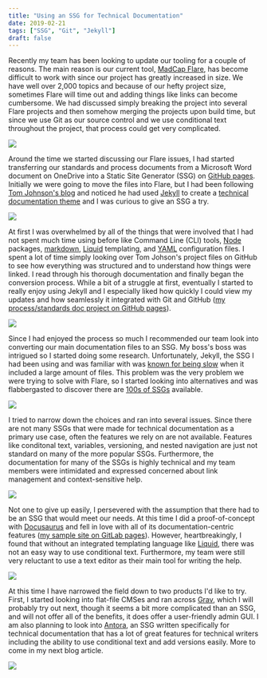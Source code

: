 ```yaml
---
title: "Using an SSG for Technical Documentation"
date: 2019-02-21
tags: ["SSG", "Git", "Jekyll"]
draft: false
---
```

Recently my team has been looking to update our tooling for a couple of reasons. The main reason is our current tool, <a href="https://www.madcapsoftware.com/products/flare/">MadCap Flare</a>, has become difficult to work with since our project has greatly increased in size. We have well over 2,000 topics and because of our hefty project size, sometimes Flare will time out and adding things like links can become cumbersome. We had discussed simply breaking the project into several Flare projects and then somehow merging the projects upon build time, but since we use Git as our source control and we use conditional text throughout the project, that process could get very complicated.

<img src="../../pages.jpg" class="article">

Around the time we started discussing our Flare issues, I had started transferring our standards and process documents from a Microsoft Word document on OneDrive into a Static Site Generator (SSG) on <a href="https://pages.github.com/">GitHub pages</a>. Initially we were going to move the files into Flare, but I had been following <a href="https://idratherbewriting.com/">Tom Johnson's blog</a> and noticed he had used <a href="https://idratherbewriting.com/about-jekyll/">Jekyll</a> to create a <a href="https://idratherbewriting.com/documentation-theme-jekyll/">technical documentation theme</a> and I was curious to give an SSG a try.

<img src="../../jekyll.png" class="article" id="penguin">

At first I was overwhelmed by all of the things that were involved that I had not spent much time using before like Command Line (CLI) tools, <a href="https://nodejs.org/en/">Node</a> packages, <a href="https://www.markdowntutorial.com/">markdown</a>, <a href="https://idratherbewriting.com/documentation-theme-jekyll/mydoc_conditional_logic.html">Liquid</a> templating, and <a href="https://idratherbewriting.com/documentation-theme-jekyll/mydoc_yaml_tutorial.html">YAML</a> configuration files. I spent a lot of time simply looking over Tom Johson's project files on GitHub to see how everything was structured and to understand how things were linked. I read through his thorough documentation and finally began the conversion process. While a bit of a struggle at first, eventually I started to really enjoy using Jekyll and I especially liked how quickly I could view my updates and how seamlessly it integrated with Git and GitHub (<a href="https://heathercl.gitlab.io/boa-process-standards-docs/">my process/standards doc project on GitHub pages</a>).

<img src="../../octKittyJekyll.jpg" class="article" id="penguin">

Since I had enjoyed the process so much I recommended our team look into converting our main documentation files to an SSG. My boss's boss was intrigued so I started doing some research. Unfortunately, Jekyll, the SSG I had been using and was familiar with was <a href="https://www.youtube.com/watch?v=2RCqk-nEn90">known for being slow</a> when it included a large amount of files. This problem was the very problem we were trying to solve with Flare, so I started looking into alternatives and was flabbergasted to discover there are <a href="https://www.staticgen.com/">100s of SSGs</a> available.

<img src="../../overwhelmed.jpg" class="article">

I tried to narrow down the choices and ran into several issues. Since there are not many SSGs that were made for technical documentation as a primary use case, often the features we rely on are not available. Features like conditonal text, variables, versioning, and nested navigation are just not standard on many of the more popular SSGs. Furthermore, the documentation for many of the SSGs is highly technical and my team members were intimidated and expressed concerned about link management and context-sensitive help.

<img src="../../questioning.png" class="article" id="penguin">

Not one to give up easily, I persevered with the assumption that there had to be an SSG that would meet our needs. At this time I did a proof-of-concept with <a href="https://docusaurus.io/">Docusaurus</a> and fell in love with all of its documentation-centric features (<a href="https://heathercl.gitlab.io/manuals-site/">my sample site on GitLab pages</a>). However, heartbreakingly, I found that without an integrated templating language like <a href="https://shopify.github.io/liquid/">Liquid</a>, there was not an easy way to use conditional text. Furthermore, my team were still very reluctant to use a text editor as their main tool for writing the help.

<img src="../../docusaurus.png" class="article" id="penguin">

At this time I have narrowed the field down to two products I'd like to try. First, I started looking into flat-file CMSes and ran across <a href="https://getgrav.org/">Grav</a>, which I will probably try out next, though it seems a bit more complicated than an SSG, and will not offer all of the benefits, it does offer a user-friendly admin GUI. I am also planning to look into <a href="https://antora.org/">Antora</a>, an SSG written specifically for technical documentation that has a lot of great features for technical writers including the ability to use conditional text and add versions easily. More to come in my next blog article.

<img src="../../grav.png" class="article" id="penguin">
